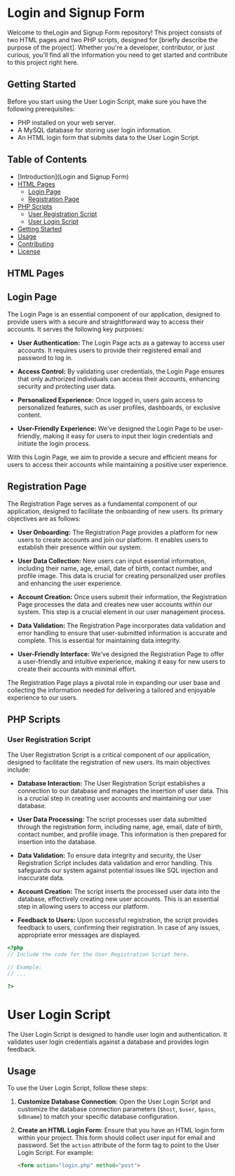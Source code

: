 # Login and Signup Form

Welcome to theLogin and Signup Form repository! This project consists of two HTML pages and two PHP scripts, designed for [briefly describe the purpose of the project]. Whether you're a developer, contributor, or just curious, you'll find all the information you need to get started and contribute to this project right here.



## Getting Started

Before you start using the User Login Script, make sure you have the following prerequisites:

- PHP installed on your web server.
- A MySQL database for storing user login information.
- An HTML login form that submits data to the User Login Script.

## Table of Contents

- [Introduction](Login and Signup Form)
- [HTML Pages](#html-pages)
  - [Login Page](#login-page)
  - [Registration Page](#registration-page)
- [PHP Scripts](#php-scripts)
  - [User Registration Script](#user-registration-script)
  - [User Login Script](#user-login-script)
- [Getting Started](#getting-started)
- [Usage](#usage)
- [Contributing](#contributing)
- [License](#license)

## HTML Pages


## Login Page

The Login Page is an essential component of our application, designed to provide users with a secure and straightforward way to access their accounts. It serves the following key purposes:

- **User Authentication:** The Login Page acts as a gateway to access user accounts. It requires users to provide their registered email and password to log in.

- **Access Control:** By validating user credentials, the Login Page ensures that only authorized individuals can access their accounts, enhancing security and protecting user data.

- **Personalized Experience:** Once logged in, users gain access to personalized features, such as user profiles, dashboards, or exclusive content.

- **User-Friendly Experience:** We've designed the Login Page to be user-friendly, making it easy for users to input their login credentials and initiate the login process.

With this Login Page, we aim to provide a secure and efficient means for users to access their accounts while maintaining a positive user experience.





## Registration Page

The Registration Page serves as a fundamental component of our application, designed to facilitate the onboarding of new users. Its primary objectives are as follows:

- **User Onboarding:** The Registration Page provides a platform for new users to create accounts and join our platform. It enables users to establish their presence within our system.

- **User Data Collection:** New users can input essential information, including their name, age, email, date of birth, contact number, and profile image. This data is crucial for creating personalized user profiles and enhancing the user experience.

- **Account Creation:** Once users submit their information, the Registration Page processes the data and creates new user accounts within our system. This step is a crucial element in our user management process.

- **Data Validation:** The Registration Page incorporates data validation and error handling to ensure that user-submitted information is accurate and complete. This is essential for maintaining data integrity.

- **User-Friendly Interface:** We've designed the Registration Page to offer a user-friendly and intuitive experience, making it easy for new users to create their accounts with minimal effort.

The Registration Page plays a pivotal role in expanding our user base and collecting the information needed for delivering a tailored and enjoyable experience to our users.




## PHP Scripts

### User Registration Script

The User Registration Script is a critical component of our application, designed to facilitate the registration of new users. Its main objectives include:

- **Database Interaction:** The User Registration Script establishes a connection to our database and manages the insertion of user data. This is a crucial step in creating user accounts and maintaining our user database.

- **User Data Processing:** The script processes user data submitted through the registration form, including name, age, email, date of birth, contact number, and profile image. This information is then prepared for insertion into the database.

- **Data Validation:** To ensure data integrity and security, the User Registration Script includes data validation and error handling. This safeguards our system against potential issues like SQL injection and inaccurate data.

- **Account Creation:** The script inserts the processed user data into the database, effectively creating new user accounts. This is an essential step in allowing users to access our platform.

- **Feedback to Users:** Upon successful registration, the script provides feedback to users, confirming their registration. In case of any issues, appropriate error messages are displayed.

```php
<?php
// Include the code for the User Registration Script here.

// Example:
// ...

?>

```
# User Login Script

The User Login Script is designed to handle user login and authentication. It validates user login credentials against a database and provides login feedback.
## Usage

To use the User Login Script, follow these steps:

1. **Customize Database Connection**: Open the User Login Script and customize the database connection parameters (`$host`, `$user`, `$pass`, `$dbname`) to match your specific database configuration.

2. **Create an HTML Login Form**: Ensure that you have an HTML login form within your project. This form should collect user input for email and password. Set the `action` attribute of the form tag to point to the User Login Script. For example:

   ```html
   <form action="login.php" method="post">

